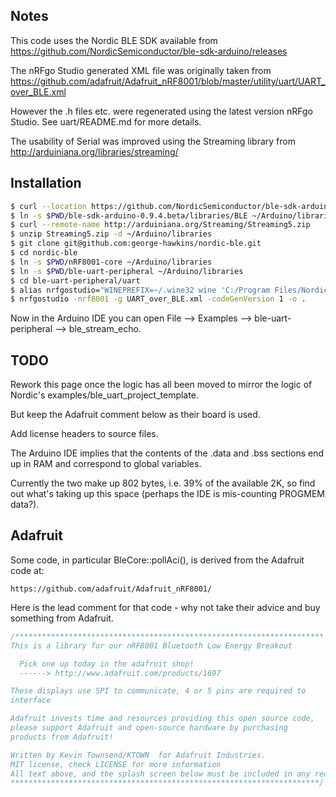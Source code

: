 Notes
-----

This code uses the Nordic BLE SDK available from https://github.com/NordicSemiconductor/ble-sdk-arduino/releases

The nRFgo Studio generated XML file was originally taken from https://github.com/adafruit/Adafruit_nRF8001/blob/master/utility/uart/UART_over_BLE.xml

However the .h files etc. were regenerated using the latest version nRFgo Studio. See uart/README.md for more details.

The usability of Serial was improved using the Streaming library from http://arduiniana.org/libraries/streaming/

Installation
------------

```bash
$ curl --location https://github.com/NordicSemiconductor/ble-sdk-arduino/archive/0.9.4.beta.tar.gz | tar -xzf -
$ ln -s $PWD/ble-sdk-arduino-0.9.4.beta/libraries/BLE ~/Arduino/libraries/ble-sdk-arduino
$ curl --remote-name http://arduiniana.org/Streaming/Streaming5.zip
$ unzip Streaming5.zip -d ~/Arduino/libraries
$ git clone git@github.com:george-hawkins/nordic-ble.git
$ cd nordic-ble
$ ln -s $PWD/nRF8001-core ~/Arduino/libraries
$ ln -s $PWD/ble-uart-peripheral ~/Arduino/libraries
$ cd ble-uart-peripheral/uart
$ alias nrfgostudio="WINEPREFIX=~/.wine32 wine 'C:/Program Files/Nordic Semiconductor/nRFgo Studio/nRFgoStudio'"
$ nrfgostudio -nrf8001 -g UART_over_BLE.xml -codeGenVersion 1 -o .
```

Now in the Arduino IDE you can open File --> Examples --> ble-uart-peripheral --> ble_stream_echo.

TODO
----

Rework this page once the logic has all been moved to mirror the logic of Nordic's examples/ble_uart_project_template.

But keep the Adafruit comment below as their board is used.

Add license headers to source files.

The Arduino IDE implies that the contents of the .data and .bss sections end up in RAM and correspond to global variables.

Currently the two make up 802 bytes, i.e. 39% of the available 2K, so find out what's taking up this space (perhaps the IDE is mis-counting PROGMEM data?).

Adafruit
--------

Some code, in particular BleCore::pollAci(), is derived from the Adafruit code at:

    https://github.com/adafruit/Adafruit_nRF8001/

Here is the lead comment for that code - why not take their advice and buy something from Adafruit.

```cpp
/*********************************************************************
This is a library for our nRF8001 Bluetooth Low Energy Breakout

  Pick one up today in the adafruit shop!
  ------> http://www.adafruit.com/products/1697

These displays use SPI to communicate, 4 or 5 pins are required to  
interface

Adafruit invests time and resources providing this open source code, 
please support Adafruit and open-source hardware by purchasing 
products from Adafruit!

Written by Kevin Townsend/KTOWN  for Adafruit Industries.  
MIT license, check LICENSE for more information
All text above, and the splash screen below must be included in any redistribution
*********************************************************************/
```
